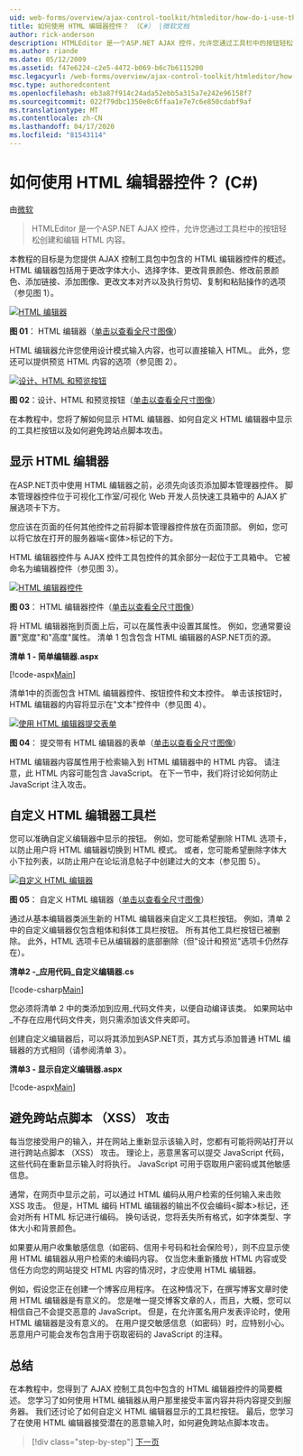 ```yaml
---
uid: web-forms/overview/ajax-control-toolkit/htmleditor/how-do-i-use-the-html-editor-control-cs
title: 如何使用 HTML 编辑器控件？ （C#） |微软文档
author: rick-anderson
description: HTMLEditor 是一个ASP.NET AJAX 控件，允许您通过工具栏中的按钮轻松创建和编辑 HTML 内容。
ms.author: riande
ms.date: 05/12/2009
ms.assetid: f47e6224-c2e5-4472-b069-b6c7b6115200
msc.legacyurl: /web-forms/overview/ajax-control-toolkit/htmleditor/how-do-i-use-the-html-editor-control-cs
msc.type: authoredcontent
ms.openlocfilehash: eb3a87f914c24ada52ebb5a315a7e242e96158f7
ms.sourcegitcommit: 022f79dbc1350e0c6ffaa1e7e7c6e850cdabf9af
ms.translationtype: MT
ms.contentlocale: zh-CN
ms.lasthandoff: 04/17/2020
ms.locfileid: "81543114"
---
```

# <a name="how-do-i-use-the-html-editor-control-c"></a>如何使用 HTML 编辑器控件？ (C#)

由[微软](https://github.com/microsoft)

> HTMLEditor 是一个ASP.NET AJAX 控件，允许您通过工具栏中的按钮轻松创建和编辑 HTML 内容。

本教程的目标是为您提供 AJAX 控制工具包中包含的 HTML 编辑器控件的概述。 HTML 编辑器包括用于更改字体大小、选择字体、更改背景颜色、修改前景颜色、添加链接、添加图像、更改文本对齐以及执行剪切、复制和粘贴操作的选项（参见图 1）。

[![HTML 编辑器](how-do-i-use-the-html-editor-control-cs/_static/image1.jpg)](how-do-i-use-the-html-editor-control-cs/_static/image1.png)

**图 01**： HTML 编辑器（[单击以查看全尺寸图像](how-do-i-use-the-html-editor-control-cs/_static/image2.png)）

HTML 编辑器允许您使用设计模式输入内容，也可以直接输入 HTML。 此外，您还可以提供预览 HTML 内容的选项（参见图 2）。

[![设计、HTML 和预览按钮](how-do-i-use-the-html-editor-control-cs/_static/image2.jpg)](how-do-i-use-the-html-editor-control-cs/_static/image3.png)

**图 02**：设计、HTML 和预览按钮（[单击以查看全尺寸图像](how-do-i-use-the-html-editor-control-cs/_static/image4.png)）

在本教程中，您将了解如何显示 HTML 编辑器、如何自定义 HTML 编辑器中显示的工具栏按钮以及如何避免跨站点脚本攻击。

## <a name="displaying-the-html-editor"></a>显示 HTML 编辑器

在ASP.NET页中使用 HTML 编辑器之前，必须先向该页添加脚本管理器控件。 脚本管理器控件位于可视化工作室/可视化 Web 开发人员快速工具箱中的 AJAX 扩展选项卡下方。

您应该在页面的任何其他控件之前将脚本管理器控件放在页面顶部。 例如，您可以将它放在打开的服务器端&lt;窗体&gt;标记的下方。

HTML 编辑器控件与 AJAX 控件工具包控件的其余部分一起位于工具箱中。 它被命名为编辑器控件（参见图 3）。

[![HTML 编辑器控件](how-do-i-use-the-html-editor-control-cs/_static/image3.jpg)](how-do-i-use-the-html-editor-control-cs/_static/image5.png)

**图 03**： HTML 编辑器控件（[单击以查看全尺寸图像](how-do-i-use-the-html-editor-control-cs/_static/image6.png)）

将 HTML 编辑器拖到页面上后，可以在属性表中设置其属性。 例如，您通常要设置"宽度"和"高度"属性。 清单 1 包含包含 HTML 编辑器的ASP.NET页的源。

**清单 1 - 简单编辑器.aspx**

[!code-aspx[Main](how-do-i-use-the-html-editor-control-cs/samples/sample1.aspx)]

清单1中的页面包含 HTML 编辑器控件、按钮控件和文本控件。 单击该按钮时，HTML 编辑器的内容将显示在"文本"控件中（参见图 4）。

[![使用 HTML 编辑器提交表单](how-do-i-use-the-html-editor-control-cs/_static/image4.jpg)](how-do-i-use-the-html-editor-control-cs/_static/image7.png)

**图 04**： 提交带有 HTML 编辑器的表单（[单击以查看全尺寸图像](how-do-i-use-the-html-editor-control-cs/_static/image8.png)）

HTML 编辑器内容属性用于检索输入到 HTML 编辑器中的 HTML 内容。 请注意，此 HTML 内容可能包含 JavaScript。 在下一节中，我们将讨论如何防止 JavaScript 注入攻击。

## <a name="customizing-the-html-editor-toolbar"></a>自定义 HTML 编辑器工具栏

您可以准确自定义编辑器中显示的按钮。 例如，您可能希望删除 HTML 选项卡，以防止用户将 HTML 编辑器切换到 HTML 模式。 或者，您可能希望删除字体大小下拉列表，以防止用户在论坛消息帖子中创建过大的文本（参见图 5）。

[![自定义 HTML 编辑器](how-do-i-use-the-html-editor-control-cs/_static/image5.jpg)](how-do-i-use-the-html-editor-control-cs/_static/image9.png)

**图 05**： 自定义 HTML 编辑器（[单击以查看全尺寸图像](how-do-i-use-the-html-editor-control-cs/_static/image10.png)）

通过从基本编辑器类派生新的 HTML 编辑器来自定义工具栏按钮。 例如，清单 2 中的自定义编辑器仅包含粗体和斜体工具栏按钮。 所有其他工具栏按钮已被删除。 此外，HTML 选项卡已从编辑器的底部删除（但"设计和预览"选项卡仍然存在）。

**清单2 -\_应用代码_自定义编辑器.cs**

[!code-csharp[Main](how-do-i-use-the-html-editor-control-cs/samples/sample2.cs)]

您必须将清单 2 中的类添加到应用\_代码文件夹，以便自动编译该类。 如果网站中\_不存在应用代码文件夹，则只需添加该文件夹即可。

创建自定义编辑器后，可以将其添加到ASP.NET页，其方式与添加普通 HTML 编辑器的方式相同（请参阅清单 3）。

**清单3 - 显示自定义编辑器.aspx**

[!code-aspx[Main](how-do-i-use-the-html-editor-control-cs/samples/sample3.aspx)]

## <a name="avoiding-cross-site-scripting-xss-attacks"></a>避免跨站点脚本 （XSS） 攻击

每当您接受用户的输入，并在网站上重新显示该输入时，您都有可能将网站打开以进行跨站点脚本 （XSS） 攻击。 理论上，恶意黑客可以提交 JavaScript 代码，这些代码在重新显示输入时将执行。 JavaScript 可用于窃取用户密码或其他敏感信息。

通常，在网页中显示之前，可以通过 HTML 编码从用户检索的任何输入来击败 XSS 攻击。 但是，HTML 编码 HTML 编辑器的输出不仅会编码&lt;脚本&gt;标记，还会对所有 HTML 标记进行编码。 换句话说，您将丢失所有格式，如字体类型、字体大小和背景颜色。

如果要从用户收集敏感信息（如密码、信用卡号码和社会保险号），则不应显示使用 HTML 编辑器从用户检索的未编码内容。 仅当您未重新播放 HTML 内容或受信任方向您的网站提交 HTML 内容的情况时，才应使用 HTML 编辑器。

例如，假设您正在创建一个博客应用程序。 在这种情况下，在撰写博客文章时使用 HTML 编辑器是有意义的。 您是唯一提交博客文章的人，而且，大概，您可以相信自己不会提交恶意的 JavaScript。 但是，在允许匿名用户发表评论时，使用 HTML 编辑器是没有意义的。 在用户提交敏感信息（如密码）时，应特别小心。 恶意用户可能会发布包含用于窃取密码的 JavaScript 的注释。

## <a name="summary"></a>总结

在本教程中，您得到了 AJAX 控制工具包中包含的 HTML 编辑器控件的简要概述。 您学习了如何使用 HTML 编辑器从用户那里接受丰富内容并将内容提交到服务器。 我们还讨论了如何自定义 HTML 编辑器显示的工具栏按钮。 最后，您学习了在使用 HTML 编辑器接受潜在的恶意输入时，如何避免跨站点脚本攻击。

> [!div class="step-by-step"]
> [下一页](how-do-i-use-the-html-editor-control-vb.md)
